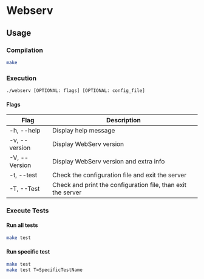 # Webserv

## Usage

### Compilation

```bash
make
```

### Execution

```bash
./webserv [OPTIONAL: flags] [OPTIONAL: config_file]
```

#### Flags

| Flag          | Description                                                  |
| ------------- | ------------------------------------------------------------ |
| -h, --help    | Display help message                                         |
| -v, --version | Display WebServ version                                      |
| -V, --Version | Display WebServ version and extra info                       |
| -t, --test    | Check the configuration file and exit the server             |
| -T, --Test    | Check and print the configuration file, than exit the server |

### Execute Tests

#### Run all tests

```bash
make test
```

#### Run specific test

```bash
make test
make test T=SpecificTestName
```
